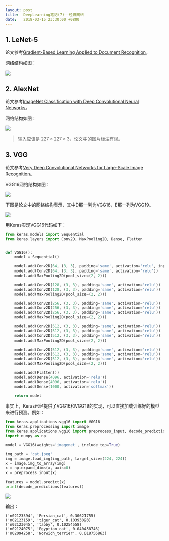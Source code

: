 ```yaml
---
layout: post
title:  DeepLearning笔记(7)——经典网络
date:   2018-03-15 23:30:00 +0800
---
```


## 1. LeNet-5

论文参考[Gradient-Based Learning Applied to Document Recognition](http://yann.lecun.com/exdb/publis/pdf/lecun-01a.pdf)。

网络结构如图：

![]({{site.baseurl}}/images/deeplearning/7-1.png)

## 2. AlexNet

论文参考[ImageNet Classification with Deep Convolutional Neural Networks](https://papers.nips.cc/paper/4824-imagenet-classification-with-deep-convolutional-neural-networks)。

网络结构如图：

![]({{site.baseurl}}/images/deeplearning/7-2.png)

> 输入应该是 $227\times227\times3$，论文中的图片标注有误。

## 3. VGG

论文参考[Very Deep Convolutional Networks for Large-Scale Image Recognition](https://arxiv.org/abs/1409.1556)。

VGG16网络结构如图：

![]({{site.baseurl}}/images/deeplearning/7-3.png)

下图是论文中的网络结构表示，其中D那一列为VGG16，E那一列为VGG19。

![]({{site.baseurl}}/images/deeplearning/7-4.png)

用Keras实现VGG16代码如下：

```python
from keras.models import Sequential
from keras.layers import Conv2D, MaxPooling2D, Dense, Flatten


def VGG16():
    model = Sequential()

    model.add(Conv2D(64, (3, 3), padding='same', activation='relu', input_shape=(224, 224, 3)))
    model.add(Conv2D(64, (3, 3), padding='same', activation='relu'))
    model.add(MaxPooling2D(pool_size=(2, 2)))

    model.add(Conv2D(128, (3, 3), padding='same', activation='relu'))
    model.add(Conv2D(128, (3, 3), padding='same', activation='relu'))
    model.add(MaxPooling2D(pool_size=(2, 2)))

    model.add(Conv2D(256, (3, 3), padding='same', activation='relu'))
    model.add(Conv2D(256, (3, 3), padding='same', activation='relu'))
    model.add(Conv2D(256, (3, 3), padding='same', activation='relu'))
    model.add(MaxPooling2D(pool_size=(2, 2)))

    model.add(Conv2D(512, (3, 3), padding='same', activation='relu'))
    model.add(Conv2D(512, (3, 3), padding='same', activation='relu'))
    model.add(Conv2D(512, (3, 3), padding='same', activation='relu'))
    model.add(MaxPooling2D(pool_size=(2, 2)))

    model.add(Conv2D(512, (3, 3), padding='same', activation='relu'))
    model.add(Conv2D(512, (3, 3), padding='same', activation='relu'))
    model.add(Conv2D(512, (3, 3), padding='same', activation='relu'))
    model.add(MaxPooling2D(pool_size=(2, 2)))

    model.add(Flatten())
    model.add(Dense(4096, activation='relu'))
    model.add(Dense(4096, activation='relu'))
    model.add(Dense(1000, activation='softmax'))

    return model
```

事实上，Keras已经提供了VGG16和VGG19的实现，可以直接加载训练好的模型来进行预测。例如：

```python
from keras.applications.vgg16 import VGG16
from keras.preprocessing import image
from keras.applications.vgg16 import preprocess_input, decode_predictions
import numpy as np

model = VGG16(weights='imagenet', include_top=True)

img_path = 'cat.jpeg'
img = image.load_img(img_path, target_size=(224, 224))
x = image.img_to_array(img)
x = np.expand_dims(x, axis=0)
x = preprocess_input(x)

features = model.predict(x)
print(decode_predictions(features))
```

![]({{site.baseurl}}/images/deeplearning/7-5.jpeg)

输出：

```
('n02123394', 'Persian_cat', 0.30621755)
('n02123159', 'tiger_cat', 0.10393093)
('n02123045', 'tabby', 0.10254558)
('n02124075', 'Egyptian_cat', 0.040458746)
('n02094258', 'Norwich_terrier', 0.018756863)
```